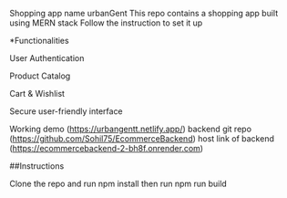 Shopping app name urbanGent This repo contains a shopping app built using MERN stack Follow the instruction to set it up

*Functionalities

User Authentication

Product Catalog

Cart & Wishlist

Secure user-friendly interface

Working demo (https://urbangentt.netlify.app/) backend git repo (https://github.com/Sohil75/EcommerceBackend) host link of backend (https://ecommercebackend-2-bh8f.onrender.com)

##Instructions

Clone the repo and run npm install then run npm run build
